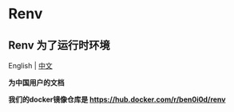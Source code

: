 # Renv

## Renv 为了运行时环境

English | [中文](README_CN.md)

**为中国用户的文档**

**我们的docker镜像仓库是 https://hub.docker.com/r/ben0i0d/renv**